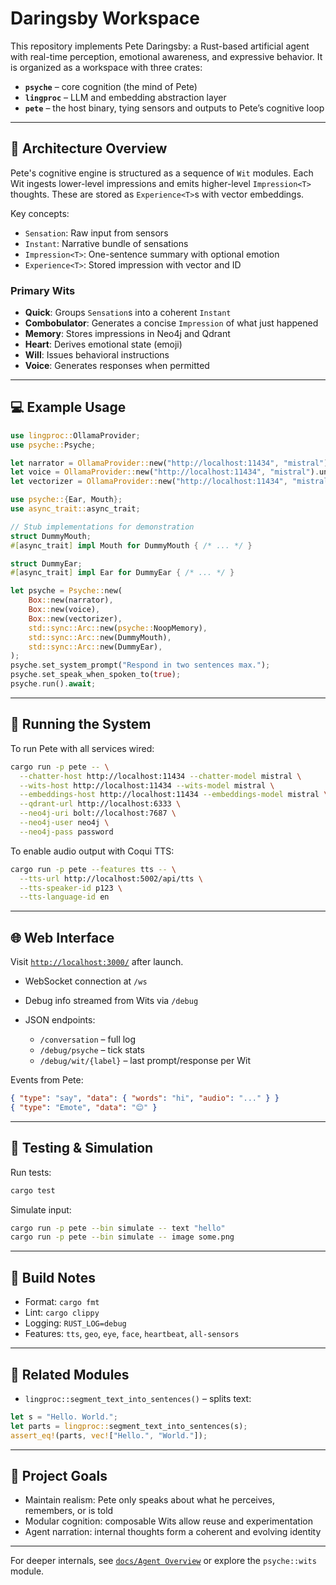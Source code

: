 # Daringsby Workspace

This repository implements Pete Daringsby: a Rust-based artificial agent with real-time perception, emotional awareness, and expressive behavior. It is organized as a workspace with three crates:

* **`psyche`** – core cognition (the mind of Pete)
* **`lingproc`** – LLM and embedding abstraction layer
* **`pete`** – the host binary, tying sensors and outputs to Pete’s cognitive loop

---

## 🧠 Architecture Overview

Pete's cognitive engine is structured as a sequence of `Wit` modules. Each Wit ingests lower-level impressions and emits higher-level `Impression<T>` thoughts. These are stored as `Experience<T>`s with vector embeddings.

Key concepts:

* `Sensation`: Raw input from sensors
* `Instant`: Narrative bundle of sensations
* `Impression<T>`: One-sentence summary with optional emotion
* `Experience<T>`: Stored impression with vector and ID

### Primary Wits

* **Quick**: Groups `Sensation`s into a coherent `Instant`
* **Combobulator**: Generates a concise `Impression` of what just happened
* **Memory**: Stores impressions in Neo4j and Qdrant
* **Heart**: Derives emotional state (emoji)
* **Will**: Issues behavioral instructions
* **Voice**: Generates responses when permitted

---

## 💻 Example Usage

```rust
use lingproc::OllamaProvider;
use psyche::Psyche;

let narrator = OllamaProvider::new("http://localhost:11434", "mistral").unwrap();
let voice = OllamaProvider::new("http://localhost:11434", "mistral").unwrap();
let vectorizer = OllamaProvider::new("http://localhost:11434", "mistral").unwrap();

use psyche::{Ear, Mouth};
use async_trait::async_trait;

// Stub implementations for demonstration
struct DummyMouth;
#[async_trait] impl Mouth for DummyMouth { /* ... */ }

struct DummyEar;
#[async_trait] impl Ear for DummyEar { /* ... */ }

let psyche = Psyche::new(
    Box::new(narrator),
    Box::new(voice),
    Box::new(vectorizer),
    std::sync::Arc::new(psyche::NoopMemory),
    std::sync::Arc::new(DummyMouth),
    std::sync::Arc::new(DummyEar),
);
psyche.set_system_prompt("Respond in two sentences max.");
psyche.set_speak_when_spoken_to(true);
psyche.run().await;
```

---

## 🚀 Running the System

To run Pete with all services wired:

```sh
cargo run -p pete -- \
  --chatter-host http://localhost:11434 --chatter-model mistral \
  --wits-host http://localhost:11434 --wits-model mistral \
  --embeddings-host http://localhost:11434 --embeddings-model mistral \
  --qdrant-url http://localhost:6333 \
  --neo4j-uri bolt://localhost:7687 \
  --neo4j-user neo4j \
  --neo4j-pass password
```

To enable audio output with Coqui TTS:

```sh
cargo run -p pete --features tts -- \
  --tts-url http://localhost:5002/api/tts \
  --tts-speaker-id p123 \
  --tts-language-id en
```

---

## 🌐 Web Interface

Visit [`http://localhost:3000/`](http://localhost:3000/) after launch.

* WebSocket connection at `/ws`
* Debug info streamed from Wits via `/debug`
* JSON endpoints:

  * `/conversation` – full log
  * `/debug/psyche` – tick stats
  * `/debug/wit/{label}` – last prompt/response per Wit

Events from Pete:

```json
{ "type": "say", "data": { "words": "hi", "audio": "..." } }
{ "type": "Emote", "data": "😊" }
```

---

## 🧪 Testing & Simulation

Run tests:

```sh
cargo test
```

Simulate input:

```sh
cargo run -p pete --bin simulate -- text "hello"
cargo run -p pete --bin simulate -- image some.png
```

---

## 🔧 Build Notes

* Format: `cargo fmt`
* Lint: `cargo clippy`
* Logging: `RUST_LOG=debug`
* Features: `tts`, `geo`, `eye`, `face`, `heartbeat`, `all-sensors`

---

## 📎 Related Modules

* `lingproc::segment_text_into_sentences()` – splits text:

```rust
let s = "Hello. World.";
let parts = lingproc::segment_text_into_sentences(s);
assert_eq!(parts, vec!["Hello.", "World."]);
```

---

## 🧠 Project Goals

* Maintain realism: Pete only speaks about what he perceives, remembers, or is told
* Modular cognition: composable Wits allow reuse and experimentation
* Agent narration: internal thoughts form a coherent and evolving identity

---

For deeper internals, see [`docs/Agent Overview`](./agents.md) or explore the `psyche::wits` module.
